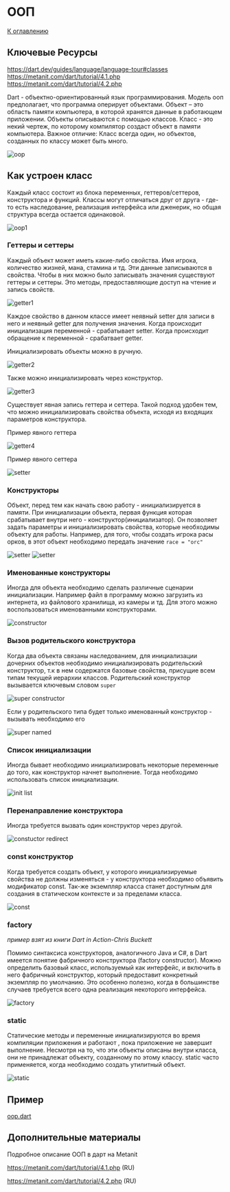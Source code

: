 # ООП
[К оглавлению](../oop.md)

## Ключевые Ресурсы
https://dart.dev/guides/language/language-tour#classes
https://metanit.com/dart/tutorial/4.1.php
https://metanit.com/dart/tutorial/4.2.php

Dart - объектно-ориентированный язык программирования.
Модель ооп предполагает, что программа оперирует объектами.
Объект – это область памяти компьютера, в которой хранятся данные в работающем приложении.
Объекты описываются с помощью классов. Класс - это некий чертеж, по которому 
компилятор создаст объект в памяти компьютера. Важное отличие:
Класс всегда один, но объектов, созданных по классу может быть много.

![oop](oop_sample_1.png)

## Как устроен класс
Каждый класс состоит из блока переменных, геттеров/сеттеров, конструктора и функций.
Классы могут отличаться друг от друга - где-то есть наследование, 
реализация интерфейса или дженерик, но общая структура всегда остается одинаковой.

![oop1](oop_sample_1.2.png)

### Геттеры и сеттеры
Каждый объект может иметь какие-либо свойства. Имя игрока, количество жизней,
мана, стамина и тд. Эти данные записываются в свойства. Чтобы в них можно
было записывать значения существуют геттеры и сеттеры. Это методы, предоставляющие
доступ на чтение и запись свойств.

![getter1](oop_sample_2.png)

Каждое свойство в данном классе имеет неявный setter для записи в него и неявный getter для получения значения.
Когда происходит инициализация переменной - срабатывает setter.
Когда происходит обращение к переменной - срабатвает getter.

Инициализировать объекты можно в ручную.

![getter2](opp_sample_2.1.png)

Также можно инициализировать через конструктор.

![getter3](oop_sample_3.png)

Существует явная запись геттера и сеттера.
Такой подход удобен тем, что можно инициализировать
свойства объекта, исходя из входящих параметров конструктора.

Пример явного геттера

![getter4](oop_sample_4.png)

Пример явного сеттера

![setter](oop_sample_5.png)

### Конструкторы

Объект, перед тем как начать свою работу - инициализируется в памяти.
При инициализации объекта, первая функция которая срабатывает внутри него - конструктор(инициализатор).
Он позволяет задать параметры и инициализировать свойства, которые необходимы объекту для работы.
Например, для того, чтобы создать игрока расы орков, в этот объект необходимо передать 
значение `race = "orc"`

![setter](oop_sample_6.png)
![setter](oop_sample_7.png)

### Именованные конструкторы
Иногда для объекта необходимо сделать различные сценарии инициализации. Например файл
в программу можно загрузить из интернета, из файлового хранилища, из камеры и тд.
Для этого можно воспользоваться именованными конструкторами.

![constructor](oop_sample_8.png)

### Вызов родительского конструктора
Когда два объекта связаны наследованием, для инициализации дочерних объектов
необходимо инициализировать родительский конструктор, т.к в нем содержатся
базовые свойства, присущие всем типам текущей иерархии классов.
Родительский конструктор вызывается ключевым словом `super`

![super constructor](oop_sample_9.png)

Если у родительского типа будет только именованный конструктор - вызывать необходимо его

![super named](opp_sample_10.png)

### Список инициализации
Иногда бывает необходимо инициализировать некоторые переменные до того, как конструктор начнет выполнение.
Тогда необходимо использовать список инициализации.

![init list](oop_sample_11.png)

### Перенаправление конструктора
Иногда требуется вызвать один конструктор через другой. 

![constuctor redirect](oop_sample_12.png)

### const конструктор
Когда требуется создать объект, у которого инициализируемые свойства
не должны изменяться - у конструктора необходимо объявить 
модификатор const. Так-же экземпляр класса станет доступным для создания в статическом
контексте и за пределами класса.

![const](oop_sample_13.png)

### factory
_пример взят из книги Dart in Action-Chris Buckett_

Помимо синтаксиса конструкторов, аналогичного Java и C#, в Dart имеется понятие
фабричного конструктора (factory constructor). Можно определить базовый класс,
используемый как интерфейс, и включить в него фабричный конструктор, который
предоставит конкретный экземпляр по умолчанию. Это особенно полезно, когда в большинстве
случаев требуется всего одна реализация некоторого интерфейса.

![factory](oop_sample_14.png)


### static
Статические методы и переменные инициализируются во время компиляции приложения и работают
, пока приложение не завершит выполнение. Несмотря на то, что эти объекты описаны
внутри класса, они не принадлежат объекту, созданному по этому классу. static часто
применяется, когда необходимо создать утилитный объект.

![static](oop_sample_15.png)

## Пример
[oop.dart](oop.dart)

## Дополнительные материалы
Подробное описание ООП в дарт на Metanit

https://metanit.com/dart/tutorial/4.1.php (RU)

https://metanit.com/dart/tutorial/4.2.php (RU)